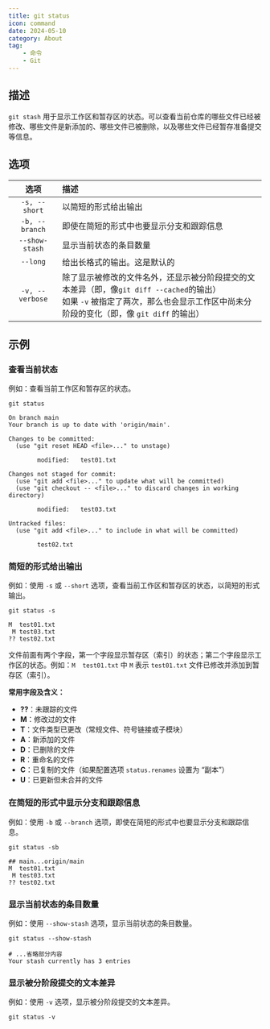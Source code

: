 ```yaml
---
title: git status
icon: command
date: 2024-05-10
category: About
tag:
    - 命令
    - Git
---
```


## 描述

`git stash` 用于显示工作区和暂存区的状态。可以查看当前仓库的哪些文件已经被修改、哪些文件是新添加的、哪些文件已被删除，以及哪些文件已经暂存准备提交等信息。

## 选项

|  选项  |  描述  |
|  :----:  |  :----  |
|  `-s, --short`  |  以简短的形式给出输出  |
|  `-b, --branch`  |  即使在简短的形式中也要显示分支和跟踪信息  |
|  `--show-stash`  |  显示当前状态的条目数量  |
|  `--long`  |  给出长格式的输出。这是默认的  |
|  `-v, --verbose`  |  除了显示被修改的文件名外，还显示被分阶段提交的文本差异（即，像`git diff --cached`的输出）<br />如果 `-v` 被指定了两次，那么也会显示工作区中尚未分阶段的变化（即，像 `git diff` 的输出）  |

## 示例

### 查看当前状态

例如：查看当前工作区和暂存区的状态。

```shell
git status

On branch main
Your branch is up to date with 'origin/main'.

Changes to be committed:
  (use "git reset HEAD <file>..." to unstage)

        modified:   test01.txt

Changes not staged for commit:
  (use "git add <file>..." to update what will be committed)
  (use "git checkout -- <file>..." to discard changes in working directory)

        modified:   test03.txt

Untracked files:
  (use "git add <file>..." to include in what will be committed)

        test02.txt
```

### 简短的形式给出输出

例如：使用 `-s` 或 `--short` 选项，查看当前工作区和暂存区的状态，以简短的形式输出。

```shell
git status -s

M  test01.txt
 M test03.txt
?? test02.txt
```

文件前面有两个字段，第一个字段显示暂存区（索引）的状态；第二个字段显示工作区的状态。例如：`M  test01.txt` 中 `M` 表示 `test01.txt` 文件已修改并添加到暂存区（索引）。

**常用字段及含义：**

- **??**：未跟踪的文件
- **M**：修改过的文件
- **T**：文件类型已更改（常规文件、符号链接或子模块）
- **A**：新添加的文件
- **D**：已删除的文件
- **R**：重命名的文件
- **C**：已复制的文件（如果配置选项 `status.renames` 设置为 “副本”）
- **U**：已更新但未合并的文件

### 在简短的形式中显示分支和跟踪信息

例如：使用 `-b` 或 `--branch` 选项，即使在简短的形式中也要显示分支和跟踪信息。

```shell
git status -sb

## main...origin/main
M  test01.txt
 M test03.txt
?? test02.txt
```

### 显示当前状态的条目数量

例如：使用 `--show-stash` 选项，显示当前状态的条目数量。

```shell
git status --show-stash

# ...省略部分内容
Your stash currently has 3 entries
```

### 显示被分阶段提交的文本差异

例如：使用 `-v` 选项，显示被分阶段提交的文本差异。

```shell
git status -v
```
